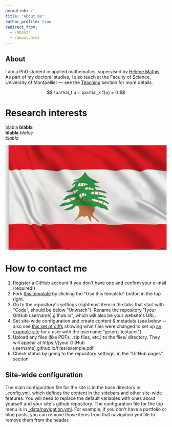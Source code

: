 ```yaml
---
permalink: /
title: "About me"
author_profile: true
redirect_from: 
  - /about/
  - /about.html
---
```


## About

I am a PhD student in applied mathematics, supervised by [Hélène Mathis](https://imag.umontpellier.fr/~mathis/).  
As part of my doctoral studies, I also teach at the Faculty of Science, University of Montpellier — see the [Teaching](https://christinamahmoud.github.io/teaching/) section for more details.

<div style="text-align:center;">
$$
\partial_t u + \partial_x f(u) = 0
$$
</div>

Research interests
======

blabla
<b>blabla</b> <br>
**blabla**
<i>blable</i><br>
*blabla*

![lebanon](images/lebanon.jpg)

How to contact me
======
1. Register a GitHub account if you don't have one and confirm your e-mail (required!)
1. Fork [this template](https://github.com/academicpages/academicpages.github.io) by clicking the "Use this template" button in the top right. 
1. Go to the repository's settings (rightmost item in the tabs that start with "Code", should be below "Unwatch"). Rename the repository "[your GitHub username].github.io", which will also be your website's URL.
1. Set site-wide configuration and create content & metadata (see below -- also see [this set of diffs](http://archive.is/3TPas) showing what files were changed to set up [an example site](https://getorg-testacct.github.io) for a user with the username "getorg-testacct")
1. Upload any files (like PDFs, .zip files, etc.) to the files/ directory. They will appear at https://[your GitHub username].github.io/files/example.pdf.  
1. Check status by going to the repository settings, in the "GitHub pages" section

Site-wide configuration
------
The main configuration file for the site is in the base directory in [_config.yml](https://github.com/academicpages/academicpages.github.io/blob/master/_config.yml), which defines the content in the sidebars and other site-wide features. You will need to replace the default variables with ones about yourself and your site's github repository. The configuration file for the top menu is in [_data/navigation.yml](https://github.com/academicpages/academicpages.github.io/blob/master/_data/navigation.yml). For example, if you don't have a portfolio or blog posts, you can remove those items from that navigation.yml file to remove them from the header. 
